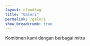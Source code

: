 ```yaml
---
layout: cloudtag
title: "Galeri"
permalink: /galeri
show_breadcrumb: true
---
```


Komitmen kami dengan berbagai mitra
